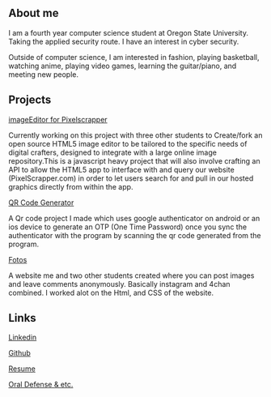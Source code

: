 
## About me
I am a fourth year computer science student at Oregon State University. Taking the applied security route. I have an interest in cyber security.

Outside of computer science, I am interested in fashion, playing basketball, watching anime, playing video games, learning the guitar/piano, and meeting new people.

## Projects

[imageEditor for Pixelscrapper](https://github.com/JordanMagnuson/miniPaint) 

Currently working on this project with three other students to Create/fork an open source HTML5 image editor to be tailored to the specific needs of digital crafters, designed to integrate with a large online image repository.This is a javascript heavy project that will also involve crafting an API to allow the HTML5 app to interface with and query our website (PixelScrapper.com) in order to let users search for and pull in our hosted graphics directly from within the app.

[QR Code Generator](https://github.com/sdnguyen98/Qr-Code-Generator)

A Qr code project I made which uses google authenticator on android or an ios device to generate an OTP (One Time Password) once you sync the authenticator with the program by scanning the qr code generated from the program.

[Fotos](https://github.com/OSU-CS290-F18/final-project-cool-team)

A website me and two other students created where you can post images and leave comments anonymously. Basically instagram and 4chan combined. I worked alot on the Html, and CSS of the website.

## Links
[Linkedin](https://www.linkedin.com/in/steven-nguyen-70b683140/)

[Github](https://github.com/sdnguyen98)

[Resume](https://drive.google.com/file/d/18KXTczA6o4IEEKTPpGuCe8RzKNSwl7i1/view?usp=sharing)

[Oral Defense & etc.](https://drive.google.com/drive/folders/1x27MG-Mf8VXOs-j4t9Rj4N4P2yRnaC_P?usp=sharing)
